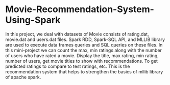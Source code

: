 # Movie-Recommendation-System-Using-Spark
In this project, we deal with datasets of Movie consists of rating.dat, movie.dat and users.dat files. 
Spark RDD, Spark-SQL API, and MLLIB library are used to execute data frames queries and SQL queries on these files. 
In this mini-project we can count the max, min ratings along with the number of users who have rated a movie. 
Display the title, max rating, min rating, number of users, get movie titles to show with recommendations.
To get predicted ratings to compare to test ratings, etc.
This is the recommendation system that helps to strengthen the basics of mllib library of apache spark.
